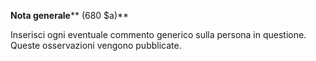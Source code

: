 **Nota generale****  (680 $a)**

Inserisci ogni eventuale commento generico sulla persona in questione. Queste osservazioni vengono pubblicate.